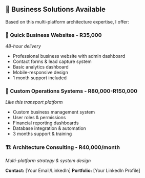 
## 🏢 Business Solutions Available

Based on this multi-platform architecture expertise, I offer:

### 🚀 Quick Business Websites - R35,000
*48-hour delivery*
- Professional business website with admin dashboard
- Contact forms & lead capture system  
- Basic analytics dashboard
- Mobile-responsive design
- 1 month support included

### 💼 Custom Operations Systems - R80,000-R150,000
*Like this transport platform*
- Custom business management system
- User roles & permissions
- Financial reporting dashboards  
- Database integration & automation
- 3 months support & training

### 🏗️ Architecture Consulting - R40,000/month
*Multi-platform strategy & system design*

**Contact:** [Your Email/LinkedIn]
**Portfolio:** [Your LinkedIn Profile]
